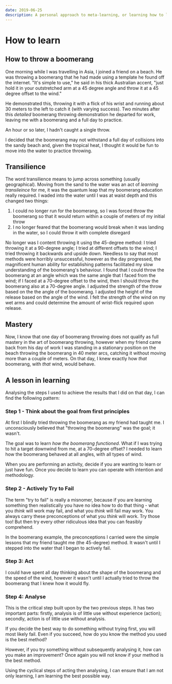 ```yaml
---
date: 2019-06-25
description: A personal approach to meta-learning, or learning how to learn
---
```


# How to learn

## How to throw a boomerang

One morning while I was travelling in Asia, I joined a friend on a beach. He was throwing a boomerang that he had made using a template he found off the internet. "It's simple to use," he said in his thick Australian accent, "just hold it in your outstretched arm at a 45 degree angle and throw it at a 45 degree offset to the wind."

He demonstrated this, throwing it with a flick of his wrist and running about 30 meters to the left to catch it (with varying success). Two minutes after this _detailed_ boomerang throwing demonstration he departed for work, leaving me with a boomerang and a full day to practice.

An hour or so later, I hadn't caught a single throw.

I decided that the boomerang may not withstand a full day of collisions into the sandy beach and, given the tropical heat, I thought it would be fun to move into the water to practice throwing.

## Transilience

The word transilience means to jump across something (usually geographical). Moving from the sand to the water was an act of _learning transileince_ for me, it was the quantum leap that my boomerang education really required. I waded into the water until I was at waist depth and this changed two things:

1. I could no longer run for the boomerang, so I was forced throw the boomerang so that it would return within a couple of meters of my initial throw
2. I no longer feared that the boomerang would break when it was landing in the water, so I could throw it with complete disregard

No longer was I content throwing it using the 45-degree method: I tried throwing it at a 90-degree angle; I tried at different offsets to the wind; I tried throwing it backwards and upside down. Needless to say that most methods were horribly unsuccessful, however as the day progressed, the magnificent human ability for establishing patterns facilitated my slow understanding of the boomerang's behaviour.
I found that I could throw the boomerang at an angle which was the same angle that I faced from the wind; if I faced at a 70-degree offset to the wind, then I should throw the boomerang also at a 70-degree angle.
I adjusted the strength of the throw based on the the angle of the boomerang.
I adjusted the height of the release based on the angle of the wind.
I felt the strength of the wind on my wet arms and could determine the amount of wrist-flick required upon release.

## Mastery

Now, I know that one day of boomerang throwing does not qualify as full mastery in the art of boomerang throwing, however when my friend came back from his day of work I was standing in a stationary position on the beach throwing the boomerang in 40 meter arcs, catching it without moving more than a couple of meters. On that day, I knew exactly how _that_ boomerang, with _that_ wind, would behave.

## A lesson in learning

Analysing the steps I used to achieve the results that I did on that day, I can find the following pattern:

### Step 1 - Think about the goal from first principles

At first I blindly tried throwing the boomerang as my friend had taught me. I unconsciously believed that "throwing the boomerang" was the goal; it wasn't.

The goal was to learn _how the boomerang functioned_. What if I was trying to hit a target downwind from me, at a 70-degree offset? I needed to learn how the boomerang behaved at all angles, with all types of wind.

When you are performing an activity, decide if you are wanting to learn or just have fun. Once you decide to learn you can operate with intention and methodology.

### Step 2 - Actively Try to Fail

The term "try to fail" is really a misnomer, because if you are learning something then realistically you have no idea how to do that thing - what you _think_ will work may fail, and what you _think_ will fail may work.
You always carry these preconceptions of what you _think_ will work. Try those too! But then try every other ridiculous idea that you can feasibly comprehend.

In the boomerang example, the preconceptions I carried were the simple lessons that my friend taught me (the 45-degree) method. It wasn't until I stepped into the water that I began to actively fail.

### Step 3: Act

I could have spent all day thinking about the shape of the boomerang and the speed of the wind, however it wasn't until I actually tried to throw the boomerang that I knew how it would fly.

### Step 4: Analyse

This is the critical step built upon by the two previous steps. It has two important parts: firstly, analysis is of little use without experience (action); secondly, action is of little use without analysis.

If you decide the best way to do something without trying first, you will most likely fail. Even if you succeed, how do you know the method you used is the best method?

However, if you try something without subsequently analysing it, how can you make an improvement? Once again you will not know if your method is the best method.

Using the cyclical steps of acting then analysing, I can ensure that I am not only learning, I am learning the best possible way.
